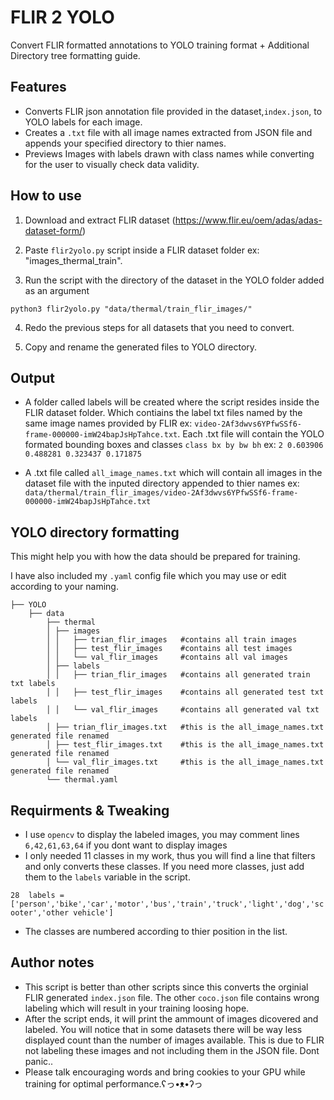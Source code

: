 
# FLIR 2 YOLO

Convert FLIR formatted annotations to YOLO training format + Additional Directory tree formatting guide.


## Features
- Converts FLIR json annotation file provided in the dataset,`index.json`, to YOLO labels for each image.
- Creates a `.txt` file with all image names extracted from JSON file and appends your specified directory to thier names.
- Previews Images with labels drawn with class names while converting for the user to visually check data validity.


## How to use
 1. Download and extract FLIR dataset (https://www.flir.eu/oem/adas/adas-dataset-form/)
 
 2. Paste `flir2yolo.py` script inside a FLIR dataset folder ex: "images_thermal_train".

 3. Run the script with the directory of the dataset in the YOLO folder added as an argument 
 
 `python3 flir2yolo.py "data/thermal/train_flir_images/"`

 4. Redo the previous steps for all datasets that you need to convert.
 
 5. Copy and rename the generated files to YOLO directory.

## Output
- A folder called labels will be created where the script resides inside the FLIR dataset folder. Which contiains the label txt files named by the same image names provided by FLIR ex: `video-2Af3dwvs6YPfwSSf6-frame-000000-imW24bapJsHpTahce.txt`.
 Each .txt file will contain the YOLO formated bounding boxes and classes
`class bx by bw bh` ex: `2 0.603906 0.488281 0.323437 0.171875`

- A .txt file called `all_image_names.txt` which will contain all images in the dataset file with the inputed directory appended to thier names ex: `data/thermal/train_flir_images/video-2Af3dwvs6YPfwSSf6-frame-000000-imW24bapJsHpTahce.txt`


## YOLO directory formatting

This might help you with how the data should be prepared for training.

I have also included my `.yaml` config file which you may use or edit according to your naming. 
```
├── YOLO
    ├── data
        ├── thermal
        │ ├── images
        │ │   ├── trian_flir_images   #contains all train images
        │ │   ├── test_flir_images    #contains all test images
        │ │   └── val_flir_images     #contains all val images
        │ ├── labels
        │ │   ├── trian_flir_images   #contains all generated train txt labels
        │ │   ├── test_flir_images    #contains all generated test txt labels
        │ │   └── val_flir_images     #contains all generated val txt labels
        │ ├── trian_flir_images.txt   #this is the all_image_names.txt generated file renamed
        │ ├── test_flir_images.txt    #this is the all_image_names.txt generated file renamed
        │ └── val_flir_images.txt     #this is the all_image_names.txt generated file renamed
        └── thermal.yaml
```

## Requirments & Tweaking
- I use `opencv` to display the labeled images, you may comment lines `6,42,61,63,64` if you dont want to display images
- I only needed 11 classes in my work, thus you will find a line that filters and only converts these classes. If you need more classes, just add them to the `labels` variable in the script.

```28  labels = ['person','bike','car','motor','bus','train','truck','light','dog','scooter','other vehicle']```

- The classes are numbered according to thier position in the list.

## Author notes
- This script is better than other scripts since this converts the orginial FLIR generated `index.json` file. The other `coco.json` file contains wrong labeling which will result in your training loosing hope.
- After the script ends, it will print the ammount of images dicovered and labeled. You will notice that in some datasets there will be way less displayed count than the number of images available. This is due to FLIR not labeling these images and not including them in the JSON file. Dont panic..
- Please talk encouraging words and bring cookies to your GPU while training for optimal performance.ʕっ•ᴥ•ʔっ
